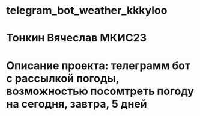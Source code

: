 # telegram_bot_weather_kkkyloo
# Тонкин Вячеслав МКИС23
# Описание проекта: телеграмм бот с рассылкой погоды, возможностью посомтреть погоду на сегодня, завтра, 5 дней
